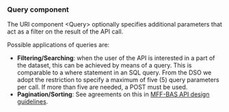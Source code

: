 ### Query component

The URI component \<Query\> optionally specifies additional parameters that act as 
a filter on the result of the API call.

Possible applications of queries are:
- **Filtering/Searching**: when the user of the API is interested in a part of the dataset, this can be achieved by means of a query. This is comparable to a where statement in an SQL query. From the DSO we adopt the restriction to specify a maximum of five (5) query parameters per call. If more than five are needed, a POST must be used.
- **Pagination/Sorting**: See agreements on this in [MFF-BAS API design guidelines](../api-design-rules/).